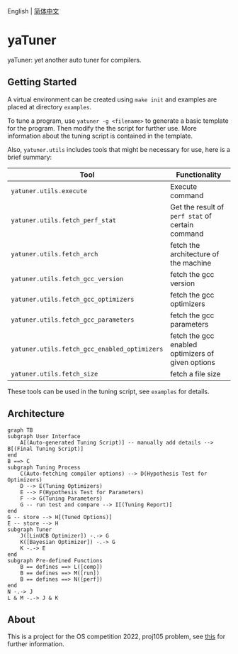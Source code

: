 English | [简体中文](README_CN.md)

# yaTuner

yaTuner: yet another auto tuner for compilers.

## Getting Started

A virtual environment can be created using `make init` and examples are placed at directory `examples`.

To tune a program, use `yatuner -g <filename>` to generate a basic template for the program. Then modify the the script for further use. More information about the tuning script is contained in the template.

Also, `yatuner.utils` includes tools that might be necessary for use, here is a brief summary:

| Tool                                         | Functionality                                     |
| -------------------------------------------- | ------------------------------------------------- |
| `yatuner.utils.execute`                      | Execute command                                   |
| `yatuner.utils.fetch_perf_stat`              | Get the result of `perf stat` of certain command  |
| `yatuner.utils.fetch_arch`                   | fetch the architecture of the machine             |
| `yatuner.utils.fetch_gcc_version`            | fetch the gcc version                             |
| `yatuner.utils.fetch_gcc_optimizers`         | fetch the gcc optimizers                          |
| `yatuner.utils.fetch_gcc_parameters`         | fetch the gcc parameters                          |
| `yatuner.utils.fetch_gcc_enabled_optimizers` | fetch the gcc enabled optimizers of given options |
| `yatuner.utils.fetch_size`                   | fetch a file size                                 |

These tools can be used in the tuning script, see `examples` for details.

## Architecture

```mermaid
graph TB
subgraph User Interface
    A[(Auto-generated Tuning Script)] -- manually add details --> B[(Final Tuning Script)]
end
B ==> C
subgraph Tuning Process
    C(Auto-fetching compiler options) --> D(Hypothesis Test for Optimizers) 
    D --> E(Tuning Optimizers)
    E --> F(Hypothesis Test for Parameters)
    F --> G(Tuning Parameters)
    G -- run test and compare --> I[(Tuning Report)]
end
G -- store --> H[(Tuned Options)]
E -- store --> H
subgraph Tuner
    J([LinUCB Optimizer]) -.-> G
    K([Bayesian Optimizer]) -.-> G
    K -.-> E
end
subgraph Pre-defined Functions
    B == defines ==> L([comp])
    B == defines ==> M([run])
    B == defines ==> N([perf])
end
N -.-> J
L & M -.-> J & K
```

## About

This is a project for the OS competition 2022, proj105 problem, see [this](https://github.com/oscomp/proj105-auto-tune-for-compiler) for further information.